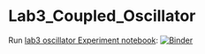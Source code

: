 # Lab3_Coupled_Oscillator

Run [lab3 oscillator Experiment notebook](https://github.com/evgeny-kolonsky/Lab3_Coupled_Oscillator/blob/main/Lab3_Oscillator_Experiment.ipynb):
[![Binder](https://mybinder.org/badge_logo.svg)](https://mybinder.org/v2/gh/evgeny-kolonsky/Lab3_Coupled_Oscillator/HEAD?urlpath=https%3A%2F%2Fgithub.com%2Fevgeny-kolonsky%2FLab3_Coupled_Oscillator%2Fblob%2Fmain%2FLab3_Oscillator_Experiment.ipynb)
